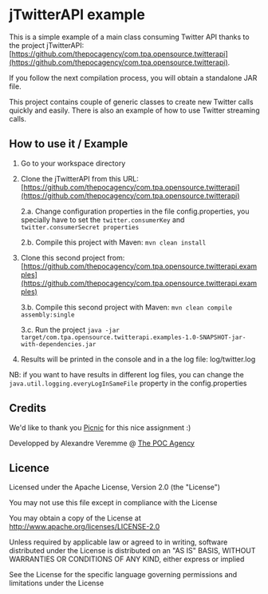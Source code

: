 # jTwitterAPI example

This is a simple example of a main class consuming Twitter API thanks to the project jTwitterAPI: [https://github.com/thepocagency/com.tpa.opensource.twitterapi](https://github.com/thepocagency/com.tpa.opensource.twitterapi).

If you follow the next compilation process, you will obtain a standalone JAR file.

This project contains couple of generic classes to create new Twitter calls quickly and easily. There is also an example of how to use Twitter streaming calls.

## How to use it / Example

1. Go to your workspace directory

2. Clone the jTwitterAPI from this URL: [https://github.com/thepocagency/com.tpa.opensource.twitterapi](https://github.com/thepocagency/com.tpa.opensource.twitterapi)

    2.a. Change configuration properties in the file config.properties, 
    you specially have to set the ```twitter.consumerKey``` and ```twitter.consumerSecret properties```

    2.b. Compile this project with Maven: ```mvn clean install```

3. Clone this second project from: [https://github.com/thepocagency/com.tpa.opensource.twitterapi.examples](https://github.com/thepocagency/com.tpa.opensource.twitterapi.examples)

    3.b. Compile this second project with Maven: ```mvn clean compile assembly:single```

    3.c. Run the project ```java -jar target/com.tpa.opensource.twitterapi.examples-1.0-SNAPSHOT-jar-with-dependencies.jar```

4. Results will be printed in the console and in a the log file: log/twitter.log

NB: if you want to have results in different log files, you can change the ```java.util.logging.everyLogInSameFile``` property in the config.properties

## Credits

We'd like to thank you [Picnic](https://www.picnic.nl/) for this nice assignment :)

Developped by Alexandre Veremme @ [The POC Agency](https://www.the-poc-agency.com)

## Licence

Licensed under the Apache License, Version 2.0 (the "License")

You may not use this file except in compliance with the License

You may obtain a copy of the License at http://www.apache.org/licenses/LICENSE-2.0

Unless required by applicable law or agreed to in writing, software distributed under the License is distributed on an "AS IS" BASIS, WITHOUT WARRANTIES OR CONDITIONS OF ANY KIND, either express or implied

See the License for the specific language governing permissions and limitations under the License